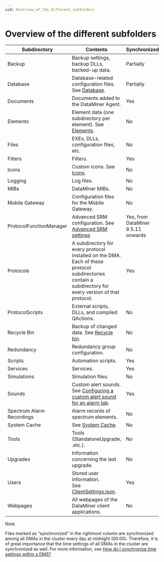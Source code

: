 ```yaml
---
uid: Overview_of_the_different_subfolders
---
```


# Overview of the different subfolders

| Subdirectory              | Contents                                                                                                                                                                               | Synchronized?                      |
|---------------------------|----------------------------------------------------------------------------------------------------------------------------------------------------------------------------------------|------------------------------------|
| Backup                    | Backup settings, backup DLLs, backed-up data.                                                                                                                                          | Partially                          |
| Database                  | Database-related configuration files. See [Database](xref:Database).                                                                                                                     | Partially                          |
| Documents                 | Documents added to the DataMiner Agent.                                                                                                                                                | Yes                                |
| Elements                  | Element data (one subdirectory per element). See [Elements](xref:Elements1#elements).                                                                                                    | No                                 |
| Files                     | EXEs, DLLs, configuration files, etc.                                                                                                                                                  | No                                 |
| Filters                   | Filters.                                                                                                                                                                               | Yes                                |
| Icons                     | Custom icons. See [Icons](xref:Icons).                                                                                                                                                   | No                                 |
| Logging                   | Log files.                                                                                                                                                                             | No                                 |
| MIBs                      | DataMiner MIBs.                                                                                                                                                                        | No                                 |
| Mobile Gateway            | Configuration files for the Mobile Gateway.                                                                                                                                            | No                                 |
| ProtocolFunctionManager   | Advanced SRM configuration. See [Advanced SRM settings](xref:Function_resource_settings)                                                                                     | Yes, from DataMiner 9.5.11 onwards |
| Protocols                 | A subdirectory for every protocol installed on the DMA.<br> Each of these protocol subdirectories contain a subdirectory for every version of that protocol.                           | Yes                                |
| ProtocolScripts           | External scripts, DLLs, and compiled QActions.                                                                                                                                         | No                                 |
| Recycle Bin               | Backup of changed data. See [Recycle bin](xref:Recycle_bin).                                                                                                                             | No                                 |
| Redundancy                | Redundancy group configuration.                                                                                                                                                        | No                                 |
| Scripts                   | Automation scripts.                                                                                                                                                                    | Yes                                |
| Services                  | Services.                                                                                                                                                                              | Yes                                |
| Simulations               | Simulation files.                                                                                                                                                                      | No                                 |
| Sounds                    | Custom alert sounds. See [Configuring a custom alert sound for an alarm tab](xref:ConfiguringACustomAlertSoundForAnAlarmTab). | Yes                                |
| Spectrum Alarm Recordings | Alarm records of spectrum elements.                                                                                                                                                    | No                                 |
| System Cache              | See [System Cache](xref:System_Cache).                                                                                                                                                   | No                                 |
| Tools                     | Tools (StandaloneUpgrade, .etc.).                                                                                                                                                      | No                                 |
| Upgrades                  | Information concerning the last upgrade.                                                                                                                                               | No                                 |
| Users                     | Stored user information.<br> See [ClientSettings.json](xref:ClientSettings_json#clientsettingsjson).                                                                                     | Yes                                |
| Webpages                  | All webpages of the DataMiner client applications.                                                                                                                                     | No                                 |

> [!NOTE]
> Files marked as “synchronized” in the rightmost column are synchronized among all DMAs in the cluster every day at midnight (00:00). Therefore, it is of great importance that the time settings of all DMAs in the cluster are synchronized as well. For more information, see [How do I synchronize time settings within a DMS?](xref:General_configuration#how-do-i-synchronize-time-settings-within-a-dms)

